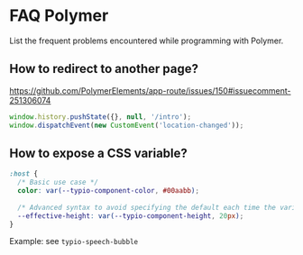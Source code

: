 # FAQ Polymer

List the frequent problems encountered while programming with Polymer.

## How to redirect to another page?

https://github.com/PolymerElements/app-route/issues/150#issuecomment-251306074

```javascript
window.history.pushState({}, null, '/intro');
window.dispatchEvent(new CustomEvent('location-changed'));
``` 



## How to expose a CSS variable?

```css
:host {
  /* Basic use case */
  color: var(--typio-component-color, #00aabb);
  
  /* Advanced syntax to avoid specifying the default each time the variable is used */
  --effective-height: var(--typio-component-height, 20px);
}
```

Example: see `typio-speech-bubble`
